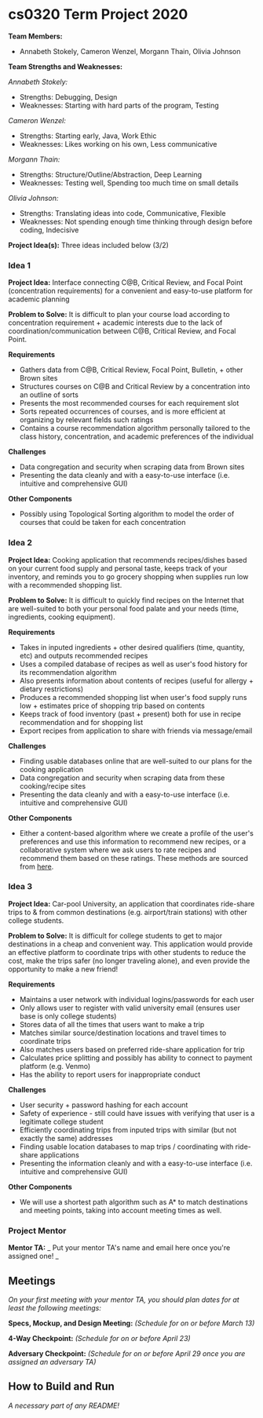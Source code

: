 # cs0320 Term Project 2020

**Team Members:** 
- Annabeth Stokely, Cameron Wenzel, Morgann Thain, Olivia Johnson

**Team Strengths and Weaknesses:** 

*Annabeth Stokely:*
- Strengths: Debugging, Design 
- Weaknesses: Starting with hard parts of the program, Testing

*Cameron Wenzel:*
- Strengths: Starting early, Java, Work Ethic
- Weaknesses: Likes working on his own, Less communicative

*Morgann Thain:*
- Strengths: Structure/Outline/Abstraction, Deep Learning
- Weaknesses: Testing well, Spending too much time on small details

*Olivia Johnson:*
- Strengths: Translating ideas into code, Communicative, Flexible
- Weaknesses: Not spending enough time thinking through design before coding, Indecisive

**Project Idea(s):** Three ideas included below (3/2)
### Idea 1
**Project Idea:** Interface connecting C@B, Critical Review, and Focal Point (concentration requirements) for a convenient and easy-to-use platform for academic planning


**Problem to Solve:** It is difficult to plan your course load according to concentration requirement + academic interests due to the lack of coordination/communication between C@B, Critical Review, and Focal Point.


**Requirements**
- Gathers data from C@B, Critical Review, Focal Point, Bulletin, + other Brown sites
- Structures courses on C@B and Critical Review by a concentration into an outline of sorts
- Presents the most recommended courses for each requirement slot
- Sorts repeated occurrences of courses, and is more efficient at organizing by relevant fields such ratings
- Contains a course recommendation algorithm personally tailored to the class history, concentration, and academic preferences of the individual

**Challenges**
- Data congregation and security when scraping data from Brown sites
- Presenting the data cleanly and with a easy-to-use interface (i.e. intuitive and comprehensive GUI)

**Other Components**
- Possibly using Topological Sorting algorithm to model the order of courses that could be taken for each concentration



### Idea 2
**Project Idea:** Cooking application that recommends recipes/dishes based on your current food supply and personal taste, keeps track of your inventory, and reminds you to go grocery shopping when supplies run low with a recommended shopping list.

**Problem to Solve:** It is difficult to quickly find recipes on the Internet that are well-suited to both your personal food palate and your needs (time, ingredients, cooking equipment).

**Requirements**

- Takes in inputed ingredients + other desired qualifiers (time, quantity, etc) and outputs recommended recipes
- Uses a compiled database of recipes as well as user's food history for its recommendation algorithm
- Also presents information about contents of recipes (useful for allergy + dietary restrictions)
- Produces a recommended shopping list when user's food supply runs low + estimates price of shopping trip based on contents
- Keeps track of food inventory (past + present) both for use in recipe recommendation and for shopping list
- Export recipes from application to share with friends via message/email

**Challenges**
- Finding usable databases online that are well-suited to our plans for the cooking application
- Data congregation and security when scraping data from these cooking/recipe sites
- Presenting the data cleanly and with a easy-to-use interface (i.e. intuitive and comprehensive GUI)

**Other Components**
- Either a content-based algorithm where we create a profile of the user's preferences and use this information to recommend new recipes, or a collaborative system where we ask users to rate recipes and recommend them based on these ratings. These methods are sourced from [here](https://en.wikipedia.org/wiki/Recommender_system#Approaches).


### Idea 3
**Project Idea:** Car-pool University, an application that coordinates ride-share trips to & from common destinations (e.g. airport/train stations) with other college students.

**Problem to Solve:** It is difficult for college students to get to major destinations in a cheap and convenient way. This application would provide an effective platform to coordinate trips with other students to reduce the cost, make the trips safer (no longer traveling alone), and even provide the opportunity to make a new friend!

**Requirements**

- Maintains a user network with individual logins/passwords for each user
- Only allows user to register with valid university email (ensures user base is only college students)
- Stores data of all the times that users want to make a trip
- Matches similar source/destination locations and travel times to coordinate trips
- Also matches users based on preferred ride-share application for trip
- Calculates price splitting and possibly has ability to connect to payment platform (e.g. Venmo)
- Has the ability to report users for inappropriate conduct

**Challenges**
- User security + password hashing for each account
- Safety of experience - still could have issues with verifying that user is a legitimate college student
- Efficiently coordinating trips from inputed trips with similar (but not exactly the same) addresses
- Finding usable location databases to map trips / coordinating with ride-share applications
- Presenting the information cleanly and with a easy-to-use interface (i.e. intuitive and comprehensive GUI)

**Other Components**
- We will use a shortest path algorithm such as A* to match destinations and meeting points, taking into account meeting times as well. 


### Project Mentor

**Mentor TA:** _ Put your mentor TA's name and email here once you're assigned one! _

## Meetings
_On your first meeting with your mentor TA, you should plan dates for at least the following meetings:_

**Specs, Mockup, and Design Meeting:** _(Schedule for on or before March 13)_

**4-Way Checkpoint:** _(Schedule for on or before April 23)_

**Adversary Checkpoint:** _(Schedule for on or before April 29 once you are assigned an adversary TA)_

## How to Build and Run
_A necessary part of any README!_
